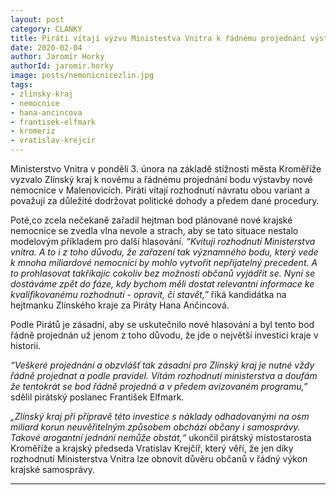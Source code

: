 ```yaml
---
layout: post
category: CLANKY
title: Piráti vítají výzvu Ministestva Vnitra k řádnému projednání výstavby nové nemocnice
date: 2020-02-04
author: Jaromír Horký
authorId: jaromir.horky
image: posts/nemonicnicezlin.jpg
tags: 
- zlinsky-kraj
- nemocnice
- hana-ancincova
- frantisek-elfmark
- kromeriz
- vratislav-krejcir
---
```

Ministerstvo Vnitra v pondělí 3. února na základě stížnosti města Kroměříže vyzvalo Zlínský kraj k novému a řádnému projednání bodu výstavby nové nemocnice v Malenovicích. Piráti vítají rozhodnutí návratu obou variant a považují za důležité dodržovat politické dohody a předem dané procedury.

Poté,co zcela nečekaně zařadil hejtman bod plánované nové krajské nemocnice se zvedla vlna nevole a strach, aby se tato situace nestalo modelovým příkladem pro další hlasování.
*“Kvituji rozhodnutí Ministerstva vnitra. A to i z toho důvodu, že zařazení tak významného bodu, který vede k mnoha miliardové nemocnici by mohlo vytvořit  nepřijatelný precedent. A to prohlasovat takříkajíc cokoliv bez možnosti občanů vyjádřit se. Nyní se dostáváme zpět do fáze, kdy bychom měli dostat relevantní informace ke kvalifikovanému rozhodnutí - opravit, či stavět,”* říká kandidátka na hejtmanku Zlínského kraje za Piráty Hana Ančincová.

Podle Pirátů je zásadní, aby se uskutečnilo nové hlasování a byl tento bod řádně projednán už jenom z toho důvodu, že jde o největší investici kraje v historii.

*“Veškeré projednání a obzvlášť tak zásadní pro Zlínský kraj je nutné vždy řádně projednat a podle pravidel. Vítám rozhodnutí ministerstva a doufám že tentokrát se bod řádně projedná a v předem avizovaném programu,”* sdělil pirátský poslanec František Elfmark.

*„Zlínský kraj při přípravě této investice s náklady odhadovanými na osm miliard korun neuvěřitelným způsobem obchází občany i samosprávy. Takové arogantní jednání nemůže obstát,“* ukončil pirátský místostarosta Kroměříže a krajský předseda Vratislav Krejčíř, který věří, že jen díky rozhodnutí Ministerstva Vnitra lze obnovit důvěru občanů v řádný výkon krajské samosprávy.

---
